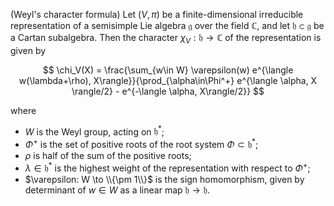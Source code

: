 (Weyl's character formula) Let $(V, \pi)$ be a finite-dimensional irreducible representation of a semisimple Lie algebra $\mathfrak{g}$ over the field $\mathbb{C}$, and let $\mathfrak{h} \subset \mathfrak{g}$ be a Cartan subalgebra. Then the character $\chi_V: \mathfrak{h} \to \mathbb{C}$ of the representation is given by

$$
\chi_V(X) = \frac{\sum_{w\in W} \varepsilon(w) e^{\langle w(\lambda+\rho), X\rangle}}{\prod_{\alpha\in\Phi^+} e^{\langle \alpha, X \rangle/2} - e^{-\langle \alpha, X\rangle/2}}
$$

where

- $W$ is the Weyl group, acting on $\mathfrak{h}^*$;
- $\Phi^+$ is the set of positive roots of the root system $\Phi \subset \mathfrak{h}^*$;
- $\rho$ is half of the sum of the positive roots;
- $\lambda \in \mathfrak{h}^*$ is the highest weight of the representation with respect to $\Phi^+$;
- $\varepsilon: W \to \\{\pm 1\\}$ is the sign homomorphism, given by determinant of $w \in W$ as a linear map $\mathfrak{h} \to \mathfrak{h}$.
